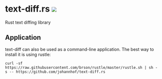 # text-diff.rs [![](https://travis-ci.org/johannhof/text-diff.rs.svg?branch=master)](https://travis-ci.org/johannhof/text-diff.rs)
Rust text diffing library



## Application

text-diff can also be used as a command-line application. The best way to install it is using rustle:

```
curl -sf https://raw.githubusercontent.com/brson/rustle/master/rustle.sh | sh -s -- https://github.com/johannhof/text-diff.rs
```


